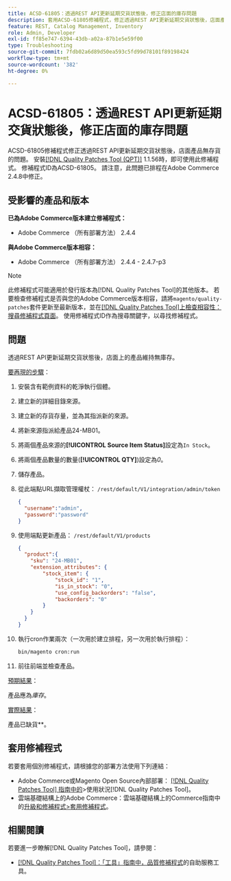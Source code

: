 ```yaml
---
title: ACSD-61805：透過REST API更新延期交貨狀態後，修正店面的庫存問題
description: 套用ACSD-61805修補程式，修正透過REST API更新延期交貨狀態後，店面產品無存貨的Adobe Commerce問題
feature: REST, Catalog Management, Inventory
role: Admin, Developer
exl-id: ff85e747-6394-43db-a02a-87b1e5e59f00
type: Troubleshooting
source-git-commit: 7fdb02a6d89d50ea593c5fd99d78101f89198424
workflow-type: tm+mt
source-wordcount: '382'
ht-degree: 0%

---
```


# ACSD-61805：透過REST API更新延期交貨狀態後，修正店面的庫存問題

ACSD-61805修補程式修正透過REST API更新延期交貨狀態後，店面產品無存貨的問題。 安裝[[!DNL Quality Patches Tool (QPT)]](/help/tools/quality-patches-tool/quality-patches-tool-to-self-serve-quality-patches.md) 1.1.56時，即可使用此修補程式。 修補程式ID為ACSD-61805。 請注意，此問題已排程在Adobe Commerce 2.4.8中修正。

## 受影響的產品和版本

**已為Adobe Commerce版本建立修補程式：**

* Adobe Commerce （所有部署方法） 2.4.4

**與Adobe Commerce版本相容：**

* Adobe Commerce （所有部署方法） 2.4.4 - 2.4.7-p3

>[!NOTE]
>
>此修補程式可能適用於發行版本為[!DNL Quality Patches Tool]的其他版本。 若要檢查修補程式是否與您的Adobe Commerce版本相容，請將`magento/quality-patches`套件更新至最新版本，並在[[!DNL Quality Patches Tool]上檢查相容性：搜尋修補程式頁面](https://experienceleague.adobe.com/tools/commerce-quality-patches/index.html)。 使用修補程式ID作為搜尋關鍵字，以尋找修補程式。

## 問題

透過REST API更新延期交貨狀態後，店面上的產品維持無庫存。

<u>要再現的步驟</u>：

1. 安裝含有範例資料的乾淨執行個體。
1. 建立新的詳細目錄來源。
1. 建立新的存貨存量，並為其指派新的來源。
1. 將新來源指派給產品24-MB01。
1. 將兩個產品來源的&#x200B;**[!UICONTROL Source Item Status]**&#x200B;設定為`In Stock`。
1. 將兩個產品數量的數量(**[!UICONTROL QTY]**)設定為&#x200B;*0*。
1. 儲存產品。
1. 從此端點URL擷取管理權杖： `/rest/default/V1/integration/admin/token`

   ```json
   {
     "username":"admin", 
     "password":"password" 
   }
   ```

1. 使用端點更新產品： `/rest/default/V1/products`

   ```json
   {
     "product":{
       "sku": "24-MB01",
       "extension_attributes": {
           "stock_item": {
               "stock_id": "1",
               "is_in_stock": "0",
               "use_config_backorders": "false",
               "backorders": "0"
           }
       }
     }
   }
   ```

1. 執行cron作業兩次（一次用於建立排程，另一次用於執行排程）：

   ```bash
   bin/magento cron:run
   ```

1. 前往前端並檢查產品。

<u>預期結果</u>：

產品應為&#x200B;*庫存*。

<u>實際結果</u>：

產品已缺貨&#x200B;**。

## 套用修補程式

若要套用個別修補程式，請根據您的部署方法使用下列連結：

* Adobe Commerce或Magento Open Source內部部署： [[!DNL Quality Patches Tool] 指南中的](/help/tools/quality-patches-tool/usage.md)>使用狀況[!DNL Quality Patches Tool]。
* 雲端基礎結構上的Adobe Commerce：雲端基礎結構上的Commerce指南中的[升級和修補程式>套用修補程式](https://experienceleague.adobe.com/docs/commerce-cloud-service/user-guide/develop/upgrade/apply-patches.html)。

## 相關閱讀

若要進一步瞭解[!DNL Quality Patches Tool]，請參閱：

* [[!DNL Quality Patches Tool]：「工具」指南中，品質修補程式](/help/tools/quality-patches-tool/quality-patches-tool-to-self-serve-quality-patches.md)的自助服務工具。
